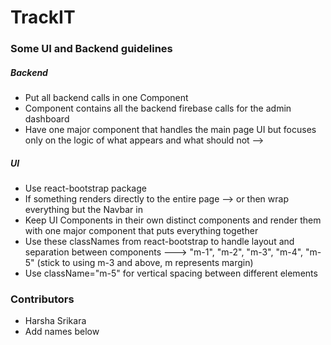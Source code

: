 # TrackIT

### Some UI and Backend guidelines

##### Backend

 - Put all backend calls in one Component
 - <Admin /> Component contains all the backend firebase calls for the admin dashboard
 - Have one major component that handles the main page UI but focuses only on the logic of what appears and what should not --> <AdminDashboard />

##### UI

 - Use react-bootstrap package
 - If something renders directly to the entire page --> <AdminDashboard /> or <AdminAuth /> then wrap everything but the Navbar in <Container fluid></Container>
 - Keep UI Components in their own distinct components and render them with one major component that puts everything together
 - Use these classNames from react-bootstrap to handle layout and separation between components ---> "m-1", "m-2", "m-3", "m-4", "m-5" (stick to using m-3 and above, m represents margin)
 - Use className="m-5" for vertical spacing between different elements

 ### Contributors

  - Harsha Srikara
  - Add names below